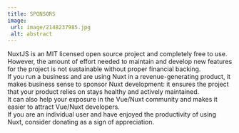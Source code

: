 ```yaml
---
title: SPONSORS
image:
 url: image/2148237985.jpg
 alt: abstract
---
```


NuxtJS is an MIT licensed open source project and completely free to use.
However, the amount of effort needed to maintain and develop new features for the project is not sustainable without proper financial backing.  
If you run a business and are using Nuxt in a revenue-generating product, it makes business sense to sponsor Nuxt development: it ensures the project that your product relies on stays healthy and actively maintained.  
It can also help your exposure in the Vue/Nuxt community and makes it easier to attract Vue/Nuxt developers.  
If you are an individual user and have enjoyed the productivity of using Nuxt, consider donating as a sign of appreciation.
